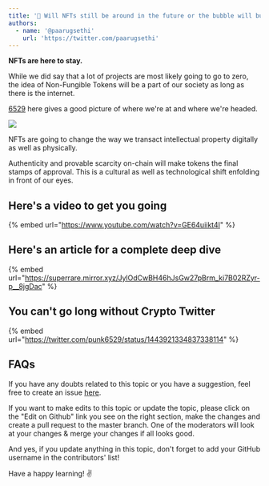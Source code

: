 ```yaml
---
title: '🎈 Will NFTs still be around in the future or the bubble will burst?'
authors:
  - name: '@paarugsethi'
    url: 'https://twitter.com/paarugsethi'
---
```


**NFTs are here to stay.**

While we did say that a lot of projects are most likely going to go to zero, the idea of Non-Fungible Tokens will be a part of our society as long as there is the internet.

[6529](https://twitter.com/punk6529) here gives a good picture of where we're at and where we're headed.

![](../.gitbook/assets/nfts-journey.png)

NFTs are going to change the way we transact intellectual property digitally as well as physically.

Authenticity and provable scarcity on-chain will make tokens the final stamps of approval. This is a cultural as well as technological shift enfolding in front of our eyes.

## Here's a video to get you going

{% embed url="https://www.youtube.com/watch?v=GE64uiikt4I" %}

## Here's an article for a complete deep dive

{% embed url="https://superrare.mirror.xyz/JylOdCwBH46hJsGw27pBrm_ki7B02RZyr-p__8jgDac" %}

## You can't go long without Crypto Twitter

{% embed url="https://twitter.com/punk6529/status/1443921334837338114" %}

## FAQs

If you have any doubts related to this topic or you have a suggestion, feel free to create an issue [here](https://github.com/SuperteamDAO/ground-zero/issues).

If you want to make edits to this topic or update the topic, please click on the "Edit on Github" link you see on the right section, make the changes and create a pull request to the master branch. One of the moderators will look at your changes & merge your changes if all looks good.

And yes, if you update anything in this topic, don't forget to add your GitHub username in the contributors' list!

Have a happy learning! ✌️
